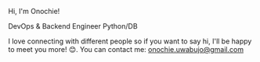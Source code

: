 Hi, I'm Onochie!

DevOps & Backend Engineer Python/DB


 
 I love connecting with different people so if you want to say hi, I'll be happy to meet you more! 😊. You can contact me: onochie.uwabujo@gmail.com
